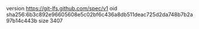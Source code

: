 version https://git-lfs.github.com/spec/v1
oid sha256:6b3c892e96605608e5c02bf6c436a8db511deac725d2da748b7b2a97b14c443b
size 3407
